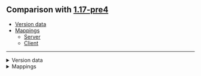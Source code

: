 ## Comparison with [1.17-pre4](https://github.com/PixiGeko/Minecraft-generated-data/tree/1.17-pre4)

- [Version data](#version-data)
- [Mappings](#mappings)
  - [Server](#server)
  - [Client](#client)

<hr/>
<details><summary>Version data</summary>
<table><tr><th></th><th align="left">1.17-pre4</th><th>1.17-pre5</th></tr><tr><td>World version</td><td><code>2720</code></td><td><code>2721</code></td></tr><tr><td>Protocol version</td><td><code>1073741856</code></td><td><code>1073741857</code></td></tr></table>
</details>
<details><summary>Mappings</summary>
<h2>Server</h2>
<details>
<summary>
Classes
</summary>

```diff
- net.minecraft.util.datafix.schemas.V1451_6$2
```

</details>
<details>
<summary>
Changes
</summary>

```
XXX.server.dedicated.DedicatedServerSettings +1M -1M
```
```
XXX.datafix.fixes.ObjectiveRenderTypeFix +1M -2M
```
```
XXX.datafix.schemas.V1451_6 +8M | +3P
```
```
XXX.datafix.schemas.V1460 +4M -3M
```
```
XXX.level.block.PointedDripstoneBlock +1M
```
```
XXX.block.state.BlockBehaviour +1M
```

</details>












































































































































































































































































































































































































































































































































































<details>
<summary>
net.minecraft.server.dedicated.DedicatedServerSettings
</summary>

```diff
- void <init>(Path)
+ void <init>(RegistryAccess,Path)
```

</details>
































































































































































































<details>
<summary>
net.minecraft.util.datafix.fixes.ObjectiveRenderTypeFix
</summary>

```diff
+ Function lambda$makeRule$2(DynamicOps)
+ Pair lambda$makeRule$1(Pair)
- Typed lambda$makeRule$1(Typed)
```

</details>





























<details>
<summary>
net.minecraft.util.datafix.schemas.V1451_6
</summary>

```diff
- Map createCriterionTypes(Schema)
- TypeTemplate lambda$createCriterionTypes$3(Schema)
- TypeTemplate lambda$createCriterionTypes$4(Schema)
- TypeTemplate lambda$createCriterionTypes$5(Schema)
- TypeTemplate lambda$createCriterionTypes$6()
- TypeTemplate lambda$createCriterionTypes$7()
- TypeTemplate lambda$registerTypes$2(Map)
- void <clinit>()
```

</details>
<details>
<summary>
net.minecraft.util.datafix.schemas.V1460
</summary>

```diff
- TypeTemplate lambda$registerTypes$42(Map)
+ TypeTemplate lambda$registerTypes$42(Schema)
+ TypeTemplate lambda$registerTypes$44()
- TypeTemplate lambda$registerTypes$44(Schema)
- TypeTemplate lambda$registerTypes$46()
+ TypeTemplate lambda$registerTypes$46(Schema)
- TypeTemplate lambda$registerTypes$47(Schema)
```

</details>













































































































































































































































































































































































































































































































































































































































































































































































































<details>
<summary>
net.minecraft.world.level.block.PointedDripstoneBlock
</summary>

```diff
- boolean isCollisionShapeFullBlock(BlockState,BlockGetter,BlockPos)
```

</details>









































































































<details>
<summary>
net.minecraft.world.level.block.state.BlockBehaviour
</summary>

```diff
- boolean isCollisionShapeFullBlock(BlockState,BlockGetter,BlockPos)
```

</details>





























































































































































































































































































































































































































































































































































































<h2>Client</h2>
<details>
<summary>
Classes
</summary>

```diff
- net.minecraft.util.datafix.schemas.V1451_6$2
```

</details>
<details>
<summary>
Changes
</summary>

```
XXX.gui.screens.RealmsResetWorldScreen +3M -2M
```
```
XXX.server.dedicated.DedicatedServerSettings +1M -1M
```
```
XXX.datafix.fixes.ObjectiveRenderTypeFix +1M -2M
```
```
XXX.datafix.schemas.V1451_6 +8M | +3P
```
```
XXX.datafix.schemas.V1460 +4M -3M
```
```
XXX.level.block.PointedDripstoneBlock +1M
```
```
XXX.block.state.BlockBehaviour +1M
```

</details>

































































































































<details>
<summary>
com.mojang.realmsclient.gui.screens.RealmsResetWorldScreen
</summary>

```diff
+ void lambda$generationSelectionCallback$8(WorldGenerationInfo)
- void lambda$generationSelectionCallback$9(WorldGenerationInfo)
- void lambda$switchSlot$7(Runnable)
+ void lambda$templateSelectionCallback$7(WorldTemplate)
- void lambda$templateSelectionCallback$8(WorldTemplate)
```

</details>
























































































































































































































































































































































































































































































































































































































































































































































































































































































































































































































































































































































































































































































<details>
<summary>
net.minecraft.server.dedicated.DedicatedServerSettings
</summary>

```diff
- void <init>(Path)
+ void <init>(RegistryAccess,Path)
```

</details>
































































































































































































<details>
<summary>
net.minecraft.util.datafix.fixes.ObjectiveRenderTypeFix
</summary>

```diff
+ Function lambda$makeRule$2(DynamicOps)
+ Pair lambda$makeRule$1(Pair)
- Typed lambda$makeRule$1(Typed)
```

</details>





























<details>
<summary>
net.minecraft.util.datafix.schemas.V1451_6
</summary>

```diff
- Map createCriterionTypes(Schema)
- TypeTemplate lambda$createCriterionTypes$3(Schema)
- TypeTemplate lambda$createCriterionTypes$4(Schema)
- TypeTemplate lambda$createCriterionTypes$5(Schema)
- TypeTemplate lambda$createCriterionTypes$6()
- TypeTemplate lambda$createCriterionTypes$7()
- TypeTemplate lambda$registerTypes$2(Map)
- void <clinit>()
```

</details>
<details>
<summary>
net.minecraft.util.datafix.schemas.V1460
</summary>

```diff
- TypeTemplate lambda$registerTypes$42(Map)
+ TypeTemplate lambda$registerTypes$42(Schema)
+ TypeTemplate lambda$registerTypes$44()
- TypeTemplate lambda$registerTypes$44(Schema)
- TypeTemplate lambda$registerTypes$46()
+ TypeTemplate lambda$registerTypes$46(Schema)
- TypeTemplate lambda$registerTypes$47(Schema)
```

</details>













































































































































































































































































































































































































































































































































































































































































































































































































<details>
<summary>
net.minecraft.world.level.block.PointedDripstoneBlock
</summary>

```diff
- boolean isCollisionShapeFullBlock(BlockState,BlockGetter,BlockPos)
```

</details>









































































































<details>
<summary>
net.minecraft.world.level.block.state.BlockBehaviour
</summary>

```diff
- boolean isCollisionShapeFullBlock(BlockState,BlockGetter,BlockPos)
```

</details>
</details>